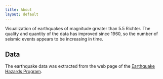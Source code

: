 ```yaml
---
title: About
layout: default
---
```


Visualization of earthquakes of magnitude greater than 5.5 Richter. The quality and quantity of the data has improved since 1960, so the number of seismic events appears to be increasing in time.

## Data

The earthquake data was extracted from the web page of the [Earthquake Hazards Program](http://earthquake.usgs.gov/research/data/).